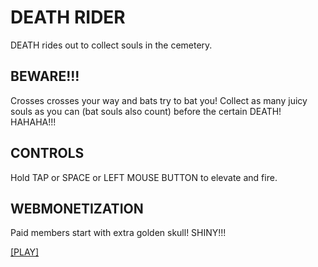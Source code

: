 # DEATH RIDER

DEATH rides out to collect souls in the cemetery.

## BEWARE!!!

Crosses crosses your way and bats try to bat you!
Collect as many juicy souls as you can (bat souls also count) before the certain DEATH!
HAHAHA!!!

## CONTROLS

Hold TAP or SPACE or LEFT MOUSE BUTTON to elevate and fire.

## WEBMONETIZATION

Paid members start with extra golden skull! SHINY!!!

[[PLAY]](https://tricsi.github.io/deathrider/build/)
